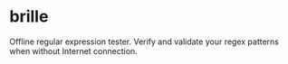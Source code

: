 # brille
Offline regular expression tester. Verify and validate your regex patterns when without Internet connection.
